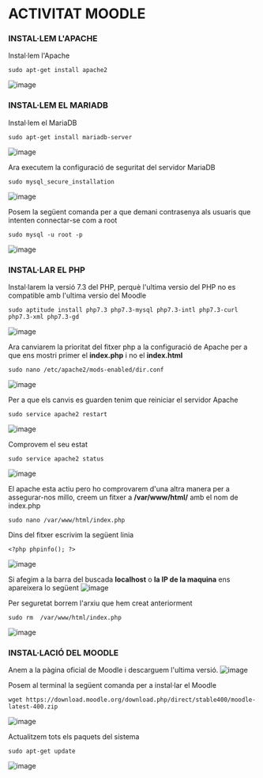 # ACTIVITAT MOODLE 

### INSTAL·LEM L'APACHE

Instal·lem l'Apache
```
sudo apt-get install apache2
```
![image](https://user-images.githubusercontent.com/114162276/203822015-99774938-b499-48e3-aded-be6a4b4d578b.png)

### INSTAL·LEM EL MARIADB

Instal·lem el MariaDB
```
sudo apt-get install mariadb-server
```
![image](https://user-images.githubusercontent.com/114162276/203822532-5a67ad55-343e-49cd-8cc1-66b6ec41359c.png)

Ara executem la configuració de seguritat del servidor MariaDB
```
sudo mysql_secure_installation
```
![image](https://user-images.githubusercontent.com/114162276/203823658-a0c34dbe-7b5a-4869-bd95-0bb2d2555fd5.png)

Posem la següent comanda per a que demani contrasenya als usuaris que intenten connectar-se com a root

```
sudo mysql -u root -p
```
![image](https://user-images.githubusercontent.com/114162276/203825097-8483bfc2-0faa-46e4-87f5-9492db216d33.png)

### INSTAL·LAR EL PHP

Instal·larem la versió 7.3 del PHP, perquè l'ultima versio del PHP no es compatible amb l'ultima versio del Moodle
```
sudo aptitude install php7.3 php7.3-mysql php7.3-intl php7.3-curl php7.3-xml php7.3-gd
```
![image](https://user-images.githubusercontent.com/114162276/203827179-9031d5a4-19b1-427e-b9fd-4b17fe0edb95.png)

Ara canviarem la prioritat del fitxer php a la configuració de Apache per a que ens mostri primer el **index.php** i no el **index.html**
```
sudo nano /etc/apache2/mods-enabled/dir.conf

```
![image](https://user-images.githubusercontent.com/114162276/203828797-c3bd5929-c128-4f6b-bf00-9c2a7880d669.png)

Per a que els canvis es guarden tenim que reiniciar el servidor Apache
```
sudo service apache2 restart
```
![image](https://user-images.githubusercontent.com/114162276/203829161-1cb31e5d-9fd7-45c2-84d4-0d68c8987ce2.png)

Comprovem el seu estat
```
sudo service apache2 status
```
![image](https://user-images.githubusercontent.com/114162276/203829294-ed6c6519-f052-4fe3-b8c0-af56212c924c.png)

El apache esta actiu pero ho comprovarem d'una altra manera per a assegurar-nos millo, creem un fitxer a **/var/www/html/** amb el nom de index.php
```
sudo nano /var/www/html/index.php
```
Dins del fitxer escrivim la següent linia
```
<?php phpinfo(); ?>
```
![image](https://user-images.githubusercontent.com/114162276/203831281-397a7262-9bc0-4f29-9488-ca2ce53b852b.png)

Si afegim a la barra del buscada **localhost** o **la IP de la maquina** ens apareixera lo següent
![image](https://user-images.githubusercontent.com/114162276/203831706-d82f45e0-36a4-4ff6-b833-699529a7453c.png)

Per seguretat borrem l'arxiu que hem creat anteriorment
```
sudo rm  /var/www/html/index.php
```
![image](https://user-images.githubusercontent.com/114162276/203832217-b8a050ad-3c77-4e36-a7ab-a6219a453cd3.png)

### INSTAL·LACIÓ DEL MOODLE

Anem a la pàgina oficial de Moodle i descarguem l'ultima versió.
![image](https://user-images.githubusercontent.com/114162276/203820107-1f21f59e-2150-4eb3-aecd-5a6752feb6d8.png)

Posem al terminal la següent comanda per a instal·lar el Moodle 
```
wget https://download.moodle.org/download.php/direct/stable400/moodle-latest-400.zip
```
![image](https://user-images.githubusercontent.com/114162276/203820522-1ccd1e3d-6afa-4f36-a36b-1da103f67b67.png)

Actualitzem tots els paquets del sistema
```
sudo apt-get update
```
![image](https://user-images.githubusercontent.com/114162276/203821696-6aba8508-0a4a-4c4b-bd9a-1411d237090e.png)















